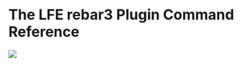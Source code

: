 # The LFE rebar3 Plugin Command Reference

[![][cover]][cover-large]

<!-- Named page links below: /-->

[cover]: images/cover.jpg
[cover-large]: images/cover-large.jpg
